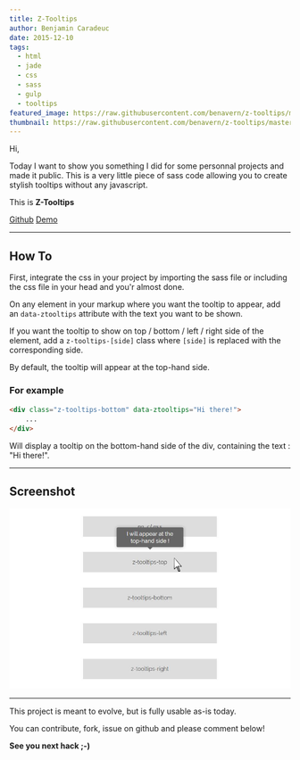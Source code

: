 ```yaml
---
title: Z-Tooltips
author: Benjamin Caradeuc
date: 2015-12-10
tags:
  - html
  - jade
  - css
  - sass
  - gulp
  - tooltips
featured_image: https://raw.githubusercontent.com/benavern/z-tooltips/master/banner.jpg
thumbnail: https://raw.githubusercontent.com/benavern/z-tooltips/master/banner.jpg
---
```


Hi,

Today I want to show you something I did for some personnal projects and made it public. This is a very little piece of sass code allowing you to create stylish tooltips without any javascript.

This is **Z-Tooltips**

[Github](http://github.com/benavern/z-tooltips)
[Demo](http://blog.caradeuc.info/z-tooltips)

---

## How To

First, integrate the css in your project by importing the sass file or including the css file in your head and you'r almost done.

On any element in your markup where you want the tooltip to appear, add an `data-ztooltips` attribute with the text you want to be shown.

If you want the tooltip to show on top / bottom / left / right side of the element, add a `z-tooltips-[side]` class where `[side]` is replaced with the corresponding side.

By default, the tooltip will appear at the top-hand side.

### For example

```html
<div class="z-tooltips-bottom" data-ztooltips="Hi there!">
	...
</div>
```

Will display a tooltip on the bottom-hand side of the div, containing the text : "Hi there!".

---

## Screenshot

![screenshot](https://raw.githubusercontent.com/benavern/z-tooltips/master/screenshot.jpg)

---

This project is meant to evolve, but is fully usable as-is today.

You can contribute, fork, issue on github and please comment below!

__See you next hack ;-)__
